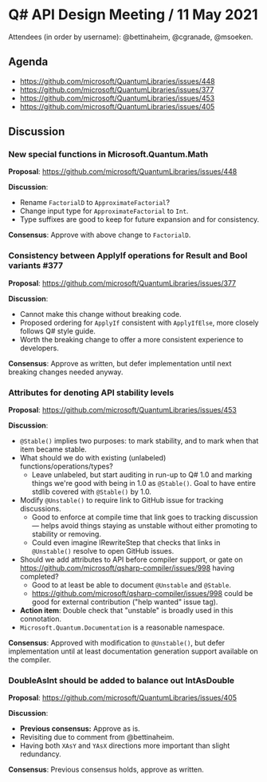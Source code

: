 # Q# API Design Meeting / 11 May 2021

Attendees (in order by username): @bettinaheim, @cgranade, @msoeken.

## Agenda

- https://github.com/microsoft/QuantumLibraries/issues/448
- https://github.com/microsoft/QuantumLibraries/issues/377
- https://github.com/microsoft/QuantumLibraries/issues/453
- https://github.com/microsoft/QuantumLibraries/issues/405

## Discussion

### New special functions in Microsoft.Quantum.Math

**Proposal**: https://github.com/microsoft/QuantumLibraries/issues/448

**Discussion**:

- Rename `FactorialD` to `ApproximateFactorial`?
- Change input type for `ApproximateFactorial` to `Int`.
- Type suffixes are good to keep for future expansion and for consistency.

**Consensus**: Approve with above change to `FactorialD`.

<!--  -->

### Consistency between ApplyIf operations for Result and Bool variants #377

**Proposal**: https://github.com/microsoft/QuantumLibraries/issues/377

**Discussion**:

- Cannot make this change without breaking code.
- Proposed ordering for `ApplyIf` consistent with `ApplyIfElse`, more closely follows Q# style guide.
- Worth the breaking change to offer a more consistent experience to developers.

**Consensus**: Approve as written, but defer implementation until next breaking changes needed anyway.

<!--  -->

### Attributes for denoting API stability levels

**Proposal**: https://github.com/microsoft/QuantumLibraries/issues/453

**Discussion**:

- `@Stable()` implies two purposes: to mark stability, and to mark when that item became stable.
- What should we do with existing (unlabeled) functions/operations/types?
  - Leave unlabeled, but start auditing in run-up to Q# 1.0 and marking things we're good with being in 1.0 as `@Stable()`. Goal to have entire stdlib covered with `@Stable()` by 1.0.
- Modify `@Unstable()` to require link to GitHub issue for tracking discussions.
  - Good to enforce at compile time that link goes to tracking discussion — helps avoid things staying as unstable without either promoting to stability or removing.
  - Could even imagine IRewriteStep that checks that links in `@Unstable()` resolve to open GitHub issues.
- Should we add attributes to API before compiler support, or gate on https://github.com/microsoft/qsharp-compiler/issues/998 having completed?
  - Good to at least be able to document `@Unstable` and `@Stable`.
  - https://github.com/microsoft/qsharp-compiler/issues/998 could be good for external contribution ("help wanted" issue tag).
- **Action item**: Double check that "unstable" is broadly used in this connotation.
- `Microsoft.Quantum.Documentation` is a reasonable namespace.

**Consensus**: Approved with modification to `@Unstable()`, but defer implementation until at least documentation generation support available on the compiler.

<!--  -->

### DoubleAsInt should be added to balance out IntAsDouble

**Proposal**: https://github.com/microsoft/QuantumLibraries/issues/405

**Discussion**:

- **Previous consensus:** Approve as is.
- Revisiting due to comment from @bettinaheim.
- Having both `XAsY` and `YAsX` directions more important than slight redundancy.

**Consensus**: Previous consensus holds, approve as written.
